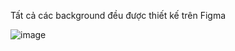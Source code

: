 
Tất cả các background đều được thiết kế trên Figma

![image](https://user-images.githubusercontent.com/77708167/216843097-b913e4d5-27e8-430d-b18e-09ae7e3f9c71.png)
